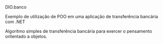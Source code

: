 DIO.banco

Exemplo de utilização de POO em uma aplicação de transferência bancária com .NET

Algoritmo simples de transferência bancária para exercer o pensamento oritentado a objetos.